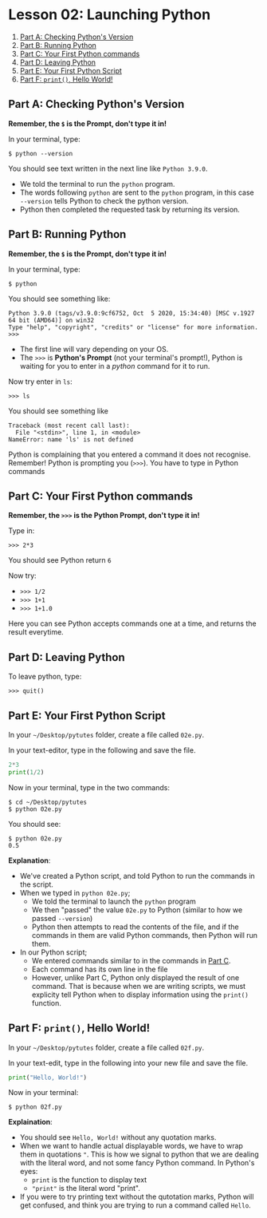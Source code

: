 # Lesson 02: Launching Python

<!-- TOC depthFrom:2 orderedList:true -->

1. [Part A: Checking Python's Version](#part-a-checking-pythons-version)
2. [Part B: Running Python](#part-b-running-python)
3. [Part C: Your First Python commands](#part-c-your-first-python-commands)
4. [Part D: Leaving Python](#part-d-leaving-python)
5. [Part E: Your First Python Script](#part-e-your-first-python-script)
6. [Part F: `print()`, Hello World!](#part-f-print-hello-world)

<!-- /TOC -->

## Part A: Checking Python's Version
**Remember, the `$` is the Prompt, don't type it in!**

In your terminal, type:

```
$ python --version
```

You should see text written in the next line like `Python 3.9.0`.

- We told the terminal to run the `python` program.
- The words following `python` are sent to the `python` program, in this case `--version` tells Python to check the python version.
- Python then completed the requested task by returning its version.

## Part B: Running Python
**Remember, the `$` is the Prompt, don't type it in!**

In your terminal, type:

```
$ python
```

You should see something like:

```
Python 3.9.0 (tags/v3.9.0:9cf6752, Oct  5 2020, 15:34:40) [MSC v.1927 64 bit (AMD64)] on win32
Type "help", "copyright", "credits" or "license" for more information.
>>>
```

- The first line will vary depending on your OS.
- The `>>>` is **Python's Prompt** (not your terminal's prompt!), Python is waiting for you to enter in a *python* command for it to run.

Now try enter in `ls`:

```
>>> ls
```

You should see something like

```
Traceback (most recent call last):
  File "<stdin>", line 1, in <module>
NameError: name 'ls' is not defined
```

Python is complaining that you entered a command it does not recognise. Remember! Python is prompting you (`>>>`). You have to type in Python commands

## Part C: Your First Python commands

**Remember, the `>>>` is the Python Prompt, don't type it in!**


Type in:

```
>>> 2*3
```

You should see Python return `6`

Now try:

- ```>>> 1/2```
- ```>>> 1+1```
- ```>>> 1+1.0```

Here you can see Python accepts commands one at a time, and returns the result everytime.

## Part D: Leaving Python

To leave python, type:

```
>>> quit()
```

## Part E: Your First Python Script

In your `~/Desktop/pytutes` folder, create a file called `02e.py`.

In your text-editor, type in the following and save the file.

``` py
2*3
print(1/2)
```

Now in your terminal, type in the two commands:

```
$ cd ~/Desktop/pytutes
$ python 02e.py
```

You should see:
```
$ python 02e.py
0.5
```

**Explanation**:

- We've created a Python script, and told Python to run the commands in the script.
- When we typed in `python 02e.py`;
    - We told the terminal to launch the `python` program
    - We then "passed" the value `02e.py` to Python (similar to how we passed `--version`)
    - Python then attempts to read the contents of the file, and if the commands in them are valid Python commands, then Python will run them.
- In our Python script;
    - We entered commands similar to in the commands in [Part C](#part-c-your-first-python-command).
    - Each command has its own line in the file
    - However, unlike Part C, Python only displayed the result of one command. That is because when we are writing scripts, we must explicity tell Python when to display information using the `print()` function.

## Part F: `print()`, Hello World!

In your `~/Desktop/pytutes` folder, create a file called `02f.py`.

In your text-edit, type in the following into your new file and save the file.

``` py
print("Hello, World!")
```

Now in your terminal:

```
$ python 02f.py
```

**Explaination**:

- You should see `Hello, World!` without any quotation marks.
- When we want to handle actual displayable words, we have to wrap them in quotations `"`. This is how we signal to python that we are dealing with the literal word, and not some fancy Python command. In Python's eyes:
    - `print` is the function to display text
    - `"print"` is the literal word "print".
- If you were to try printing text without the qutotation marks, Python will get confused, and think you are trying to run a command called `Hello`.



